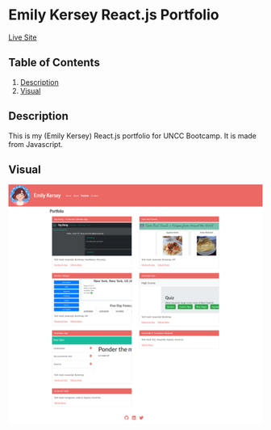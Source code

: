 # Emily Kersey React.js Portfolio

[Live Site](https://ekerseyc.github.io/portfolio-react/)

## Table of Contents
1. [Description](#Description)
2. [Visual](#Visual)

## Description
This is my (Emily Kersey) React.js portfolio for UNCC Bootcamp. It is made from Javascript.

## Visual
![A screenshot of the site](./src/components/images/screenshot.png)
